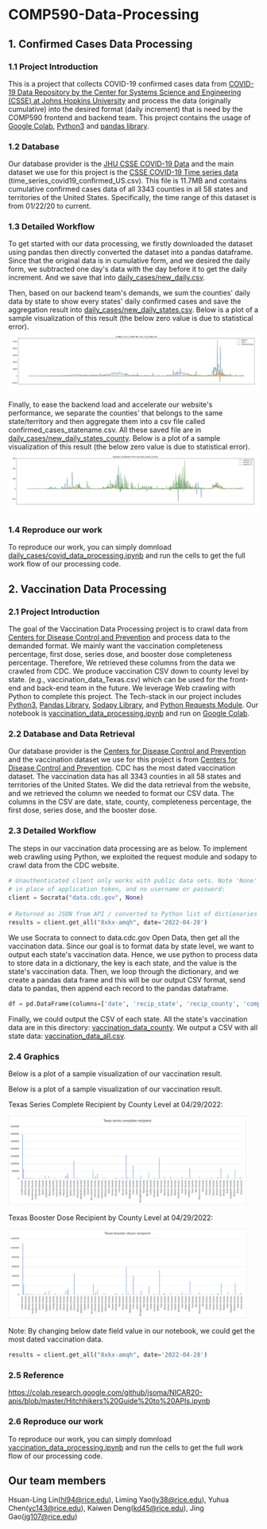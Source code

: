 # COMP590-Data-Processing
## 1. Confirmed Cases Data Processing
### 1.1 Project Introduction
This is a project that collects COVID-19 confirmed cases data from [COVID-19 Data Repository by the Center for Systems Science and Engineering (CSSE) at Johns Hopkins University](https://github.com/CSSEGISandData/COVID-19) 
and process the data (originally cumulative) into the desired format (daily increment) 
that is need by the COMP590 frontend and backend team. This project contains the usage of 
[Google Colab](https://colab.research.google.com/), [Python3](https://www.python.org/) 
and [pandas library](https://pandas.pydata.org/).

### 1.2 Database
Our database provider is the [JHU CSSE COVID-19 Data](https://github.com/CSSEGISandData/COVID-19) 
and the main dataset we use for this project is the [CSSE COVID-19 Time series data](https://github.com/CSSEGISandData/COVID-19/blob/master/csse_covid_19_data/csse_covid_19_time_series/time_series_covid19_confirmed_US.csv)
(time_series_covid19_confirmed_US.csv). This file is 11.7MB and contains cumulative confirmed 
cases data of all 3343 counties in all 58 states and territories of the United States. Specifically, 
the time range of this dataset is from 01/22/20 to current.

### 1.3 Detailed Workflow
To get started with our data processing, we firstly downloaded the dataset using pandas then directly 
converted the dataset into a pandas dataframe. Since that the original data is in cumulative form, and we 
desired the daily form, we subtracted one day's data with the day before it to get the daily increment. 
And we save that into [daily_cases/new_daily.csv](https://github.com/NUMBKV/COMP590-Data-Processing/blob/2f3621c39b0d5599fa7ba75eee4e8fb67c5e4a4d/daily_cases/new_daily_all.csv).

Then, based on our backend team's demands, we sum the counties' daily data by state to show every states' daily 
confirmed cases and save the aggregation result into [daily_cases/new_daily_states.csv](https://github.com/NUMBKV/COMP590-Data-Processing/blob/2f3621c39b0d5599fa7ba75eee4e8fb67c5e4a4d/daily_cases/new_daily_states.csv). 
Below is a plot of a sample visualization of this result (the below zero value is due to statistical error).
![Samples visualization from new_daily_states.csv](daily_cases/state.jpeg)

Finally, to ease the backend load and accelerate our website's performance, we separate the counties' that belongs to the same state/territory and then 
aggregate them into a csv file called confirmed_cases_statename.csv. 
All these saved file are in [daily_cases/new_daily_states_county](https://github.com/NUMBKV/COMP590-Data-Processing/blob/2f3621c39b0d5599fa7ba75eee4e8fb67c5e4a4d/daily_cases/new_daily_states_county).
Below is a plot of a sample visualization of this result (the below zero value is due to statistical error).
![Samples visualization from new_daily_states_county](daily_cases/county.jpeg)

### 1.4 Reproduce our work
To reproduce our work, you can simply domnload [daily_cases/covid_data_processing.ipynb](https://github.com/NUMBKV/COMP590-Data-Processing/blob/main/daily_cases/covid_data_processing.ipynb) and run the cells to get the full work flow of our processing code.

## 2. Vaccination Data Processing
### 2.1 Project Introduction
The goal of the Vaccination Data Processing project is to crawl data from [Centers for Disease Control and Prevention](https://www.cdc.gov/)
and process data to the demanded format.
We mainly want the vaccination completeness percentage, first dose, series dose,
and booster dose completeness percentage. Therefore, We retrieved these columns from the data we crawled from CDC.
We produce vaccination CSV down to county level by state. (e.g., vaccination_data_Texas.csv) which can be used for the front-end and back-end team in the future. We leverage Web crawling with Python to complete this project.
The Tech-stack in our project includes [Python3](https://www.python.org/), [Pandas Library](https://pandas.pydata.org/),
[Sodapy Library](https://pypi.org/project/sodapy/0.1.4/), and [Python Requests Module](https://docs.python-requests.org/).
Our notebook is [vaccination_data_processing.ipynb](https://github.com/NUMBKV/COMP590-Data-Processing/blob/main/vaccination/vaccination_data_processing.ipynb) and run on [Google Colab](https://colab.research.google.com/).


### 2.2 Database and Data Retrieval
Our database provider is the [Centers for Disease Control and Prevention](https://www.cdc.gov/)
and the vaccination dataset we use for this project is from [Centers for Disease Control and Prevention](https://data.cdc.gov/Vaccinations/COVID-19-Vaccinations-in-the-United-States-County/8xkx-amqh).
CDC has the most dated vaccination dataset. The vaccination data has all 3343 counties in all 58 states and territories of the United States.
We did the data retrieval from the website, and we retrieved the column we needed to format our CSV data.
The columns in the CSV are date, state, county, completeness percentage, the first dose, series dose, and the booster dose.


### 2.3 Detailed Workflow
The steps in our vaccination data processing are as below. To implement web crawling using Python, 
we exploited the request module and sodapy to crawl data from the CDC website.
```python
# Unauthenticated client only works with public data sets. Note 'None'
# in place of application token, and no username or password:
client = Socrata("data.cdc.gov", None)

# Returned as JSON from API / converted to Python list of dictionaries by sodapy.
results = client.get_all("8xkx-amqh", date='2022-04-28')
```
We use Socrata to connect to data.cdc.gov Open Data, then get all the vaccination data.
Since our goal is to format data by state level, we want to output each state's vaccination data.
Hence, we use python to process data to store data in a dictionary, the key is each state, and the value is the state's vaccination data.
Then, we loop through the dictionary, and we create a pandas data frame and
this will be our output CSV format, send data to pandas,
then append each record to the pandas dataframe.
```python
df = pd.DataFrame(columns=['date', 'recip_state', 'recip_county', 'completeness_pct', 'administered_dose1_recip', 'series_complete_yes', 'booster_doses'])
```
Finally, we could output the CSV of each state. All the state's vaccination data are in this directory:
[vaccination_data_county](https://github.com/NUMBKV/COMP590-Data-Processing/tree/main/vaccination/vaccination_data_county).
We output a CSV with all state data: [vaccination_data_all.csv](https://github.com/NUMBKV/COMP590-Data-Processing/blob/main/vaccination/vaccination_data_all.csv).

### 2.4 Graphics
Below is a plot of a sample visualization of our vaccination result.

Below is a plot of a sample visualization of our vaccination result.

Texas Series Complete Recipient by County Level at 04/29/2022:

<img src="vaccination/Texas_series_complete_recipient.jpg" width="480" height="180" />

Texas Booster Dose Recipient by County Level at 04/29/2022:

<img src="vaccination/Texas_booster_dose_recipient.jpg" width="480" height="180" />

Note: By changing below date field value in our notebook, we could get the most dated vaccination data.
```python
results = client.get_all("8xkx-amqh", date='2022-04-28')
```

### 2.5 Reference
https://colab.research.google.com/github/jsoma/NICAR20-apis/blob/master/Hitchhikers%20Guide%20to%20APIs.ipynb


### 2.6 Reproduce our work
To reproduce our work, you can simply domnload [vaccination_data_processing.ipynb](https://github.com/NUMBKV/COMP590-Data-Processing/blob/main/vaccination/vaccination_data_processing.ipynb) and run the cells to get the full work flow of our processing code.

## Our team members
Hsuan-Ling Lin([hl94@rice.edu](mailto:hl94@rice.edu)), Liming Yao([ly38@rice.edu](mailto:ly38@rice.edu)), Yuhua Chen([yc143@rice.edu](mailto:yc143@rice.edu)), Kaiwen Deng([kd45@rice.edu](mailto:kd45@rice.edu)), Jing Gao([jg107@rice.edu](mailto:jg107@rice.edu))
